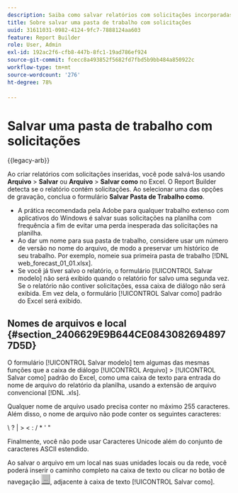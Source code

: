 ```yaml
---
description: Saiba como salvar relatórios com solicitações incorporadas.
title: Sobre salvar uma pasta de trabalho com solicitações
uuid: 31611031-0982-4124-9fc7-7888124aa603
feature: Report Builder
role: User, Admin
exl-id: 192ac2f6-cfb8-447b-8fc1-19ad786ef924
source-git-commit: fcecc8a493852f5682fd7fbd5b9bb484a850922c
workflow-type: tm+mt
source-wordcount: '276'
ht-degree: 78%

---
```


# Salvar uma pasta de trabalho com solicitações

{{legacy-arb}}

Ao criar relatórios com solicitações inseridas, você pode salvá-los usando **Arquivo** > **Salvar** ou **Arquivo** > **Salvar como** no Excel. O Report Builder detecta se o relatório contém solicitações. Ao selecionar uma das opções de gravação, conclua o formulário **Salvar Pasta de Trabalho como**.

* A prática recomendada pela Adobe para qualquer trabalho extenso com aplicativos do Windows é salvar suas solicitações na planilha com frequência a fim de evitar uma perda inesperada das solicitações na planilha.
* Ao dar um nome para sua pasta de trabalho, considere usar um número de versão no nome do arquivo, de modo a preservar um histórico de seu trabalho. Por exemplo, nomeie sua primeira pasta de trabalho [!DNL web_forecast_01_01.xlsx].
* Se você já tiver salvo o relatório, o formulário [!UICONTROL Salvar modelo] não será exibido quando o relatório for salvo uma segunda vez. Se o relatório não contiver solicitações, essa caixa de diálogo não será exibida. Em vez dela, o formulário [!UICONTROL Salvar como] padrão do Excel será exibido.

## Nomes de arquivos e local {#section_2406629E9B644CE08430826948977D5D}

O formulário [!UICONTROL Salvar modelo] tem algumas das mesmas funções que a caixa de diálogo [!UICONTROL Arquivo] > [!UICONTROL Salvar como] padrão do Excel, como uma caixa de texto para entrada do nome de arquivo do relatório da planilha, usando a extensão de arquivo convencional [!DNL .xls].

Qualquer nome de arquivo usado precisa conter no máximo 255 caracteres. Além disso, o nome de arquivo não pode conter os seguintes caracteres:

\ ? | > &lt; : / &#42; &#39; &quot;

Finalmente, você não pode usar Caracteres Unicode além do conjunto de caracteres ASCII estendido.

Ao salvar o arquivo em um local nas suas unidades locais ou da rede, você poderá inserir o caminho completo na caixa de texto ou clicar no botão de navegação  ![browse_button.gif](assets/browse_button.gif), adjacente à caixa de texto [!UICONTROL Salvar como].
